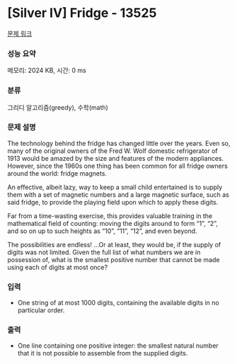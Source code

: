 # [Silver IV] Fridge - 13525 

[문제 링크](https://www.acmicpc.net/problem/13525) 

### 성능 요약

메모리: 2024 KB, 시간: 0 ms

### 분류

그리디 알고리즘(greedy), 수학(math)

### 문제 설명

<p>The technology behind the fridge has changed little over the years. Even so, many of the original owners of the Fred W. Wolf domestic refrigerator of 1913 would be amazed by the size and features of the modern appliances. However, since the 1960s one thing has been common for all fridge owners around the world: fridge magnets.</p>

<p>An effective, albeit lazy, way to keep a small child entertained is to supply them with a set of magnetic numbers and a large magnetic surface, such as said fridge, to provide the playing field upon which to apply these digits.</p>

<p>Far from a time-wasting exercise, this provides valuable training in the mathematical field of counting: moving the digits around to form “1”, “2”, and so on up to such heights as “10”, “11”, “12”, and even beyond.</p>

<p>The possibilities are endless! ...Or at least, they would be, if the supply of digits was not limited. Given the full list of what numbers we are in possession of, what is the smallest positive number that cannot be made using each of digits at most once?</p>

### 입력 

 <ul>
	<li>One string of at most 1000 digits, containing the available digits in no particular order.</li>
</ul>

### 출력 

 <ul>
	<li>One line containing one positive integer: the smallest natural number that it is not possible to assemble from the supplied digits.</li>
</ul>

